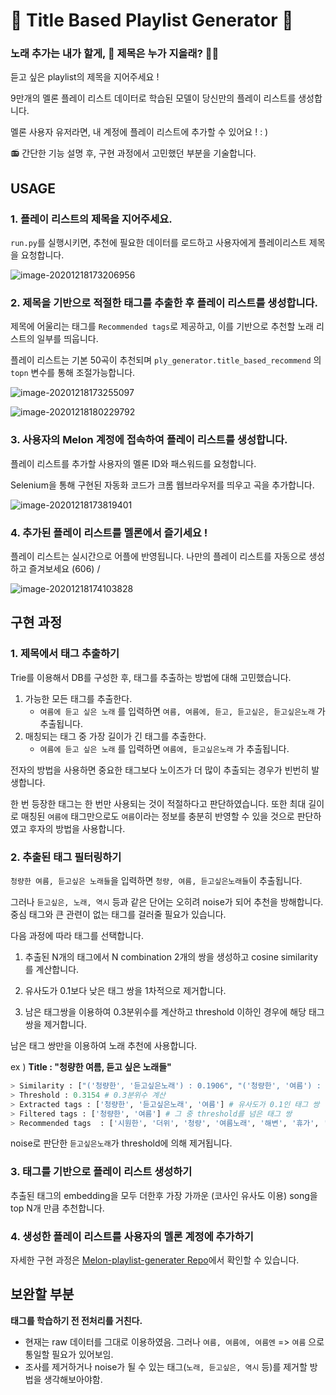 # 🎵 Title Based Playlist Generator 🎵

### 노래 추가는 내가 할게, 🙋 제목은 누가 지을래?  🤷‍♂

듣고 싶은 playlist의 제목을 지어주세요 !  

9만개의 멜론 플레이 리스트 데이터로 학습된 모델이 당신만의 플레이 리스트를 생성합니다.  

멜론 사용자 유저라면, 내 계정에 플레이 리스트에 추가할 수 있어요 ! : )  

  

  

:radio: 간단한 기능 설명 후, 구현 과정에서 고민했던 부분을 기술합니다.  

  

  

## USAGE

### 1. 플레이 리스트의 제목을 지어주세요.

`run.py`를 실행시키면, 추천에 필요한 데이터를 로드하고 사용자에게 플레이리스트 제목을 요청합니다.

![image-20201218173206956](fig/image-20201218173206956.png)

  

  

### 2. 제목을 기반으로 적절한 태그를 추출한 후 플레이 리스트를 생성합니다.

제목에 어울리는 태그를 `Recommended tags`로 제공하고, 이를 기반으로 추천할 노래 리스트의 일부를 띄웁니다.

플레이 리스트는 기본 50곡이 추천되며 `ply_generator.title_based_recommend` 의 `topn` 변수를 통해 조절가능합니다.

![image-20201218173255097](fig/image-20201218173255097.png)

  

![image-20201218180229792](fig/image-20201218180229792.png)



### 3. 사용자의 Melon 계정에 접속하여 플레이 리스트를 생성합니다.

플레이 리스트를 추가할 사용자의 멜론 ID와 패스워드를 요청합니다.

Selenium을 통해 구현된 자동화 코드가 크롬 웹브라우저를 띄우고 곡을 추가합니다.

![image-20201218173819401](fig/image-20201218173819401.png)

  

### 4. 추가된 플레이 리스트를 멜론에서 즐기세요 !

플레이 리스트는 실시간으로 어플에 반영됩니다. 나만의 플레이 리스트를 자동으로 생성하고 즐겨보세요 (606) /

![image-20201218174103828](fig/image-20201218174103828.png)





## 구현 과정

### 1. 제목에서 태그 추출하기

Trie를 이용해서 DB를 구성한 후, 태그를 추출하는 방법에 대해 고민했습니다.

1. 가능한 모든 태그를 추출한다.
   * `여름에 듣고 싶은 노래` 를 입력하면 `여름, 여름에, 듣고, 듣고싶은, 듣고싶은노래` 가 추출됩니다.
2. 매칭되는 태그 중 가장 길이가 긴 태그를 추출한다.
   * `여름에 듣고 싶은 노래` 를 입력하면 `여름에, 듣고싶은노래` 가 추출됩니다.

전자의 방법을 사용하면 중요한 태그보다 노이즈가 더 많이 추출되는 경우가 빈번히 발생합니다.

한 번 등장한 태그는 한 번만 사용되는 것이 적절하다고 판단하였습니다. 또한 최대 길이로 매칭된 `여름에` 태그만으로도 `여름`이라는 정보를 충분히 반영할 수 있을 것으로 판단하였고 후자의 방법을 사용합니다.



### 2. 추출된 태그 필터링하기

`청량한 여름, 듣고싶은 노래들`을 입력하면 `청량, 여름, 듣고싶은노래들`이 추출됩니다.

그러나 `듣고싶은, 노래, 역시` 등과 같은 단어는 오히려 noise가 되어 추천을 방해합니다. 중심 태그와 큰 관련이 없는 태그를 걸러줄 필요가 있습니다.

다음 과정에 따라 태그를 선택합니다.

1. 추출된 N개의 태그에서 N combination 2개의 쌍을 생성하고 cosine similarity를 계산합니다.

2. 유사도가 0.1보다 낮은 태그 쌍을 1차적으로 제거합니다.

3. 남은 태그쌍을 이용하여 0.3분위수를 계산하고 threshold 이하인 경우에 해당 태그 쌍을 제거합니다.

남은 태그 쌍만을 이용하여 노래 추천에 사용합니다.

  

ex ) **Title : "청량한 여름, 듣고 싶은 노래들"**

```python
> Similarity : ["('청량한', '듣고싶은노래') : 0.1906", "('청량한', '여름') : 0.6600", "('듣고싶은노래', '여름') : 0.1676"]
> Threshold : 0.3154 # 0.3분위수 계산
> Extracted tags : ['청량한', '듣고싶은노래', '여름'] # 유사도가 0.1인 태그 쌍
> Filtered tags : ['청량한', '여름'] # 그 중 threshold를 넘은 태그 쌍
> Recommended tags  : ['시원한', '더위', '청량', '여름노래', '해변', '휴가', '시원', '바캉스', '무더위', '청량감']
```

noise로 판단한 `듣고싶은노래`가 threshold에 의해 제거됩니다.

  

### 3. 태그를 기반으로 플레이 리스트 생성하기

추출된 태그의 embedding을 모두 더한후 가장 가까운 (코사인 유사도 이용) song을 top N개 만큼 추천합니다.

### 4. 생성한 플레이 리스트를 사용자의 멜론 계정에 추가하기
자세한 구현 과정은 [Melon-playlist-generater Repo](https://github.com/haeuuu/Melon-playlist-generater)에서 확인할 수 있습니다.
  

## 보완할 부분

**태그를 학습하기 전 전처리를 거친다.**

* 현재는 raw 데이터를 그대로 이용하였음. 그러나 `여름, 여름에, 여름엔` => `여름` 으로 통일할 필요가 있어보임.
* 조사를 제거하거나 noise가 될 수 있는 태그(`노래, 듣고싶은, 역시` 등)를 제거할 방법을 생각해보아야함.